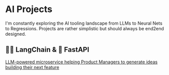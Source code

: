 # AI Projects

I'm constantly exploring the AI tooling landscape from LLMs to  Neural Nets to Regressions. Projects are rather simplistic but should always be end2end designed.

## 🦜🔗 LangChain & 🐍 FastAPI
[LLM-powered microservice helping Product Managers to generate ideas building their next feature](gen_ai_app/README.md)